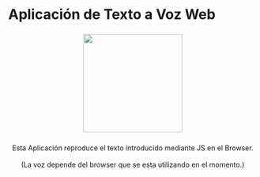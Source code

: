 <h1 align="left">Aplicación de Texto a Voz Web</h1>

###

<div align="center">
  <img height="200" src="https://media0.giphy.com/media/v1.Y2lkPTc5MGI3NjExYjg5Y2U1YjlkMmU2OWRlZjA1NTczODcxZjRjNDQ0ZGY0YTkwOTVmZSZjdD1n/LU0EPR6tWaNREI35hU/giphy.gif"  />
</div>

###

<p align="center">Esta Aplicación reproduce el texto introducido mediante JS en el Browser.<br><br>(La voz depende del browser que se esta utilizando en el momento.)</p>

###
